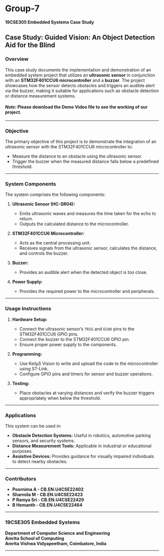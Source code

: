 # **Group-7**  
**19CSE305 Embedded Systems Case Study**

## **Case Study: Guided Vision: An Object Detection Aid for the Blind**

### **Overview**  
This case study documents the implementation and demonstration of an embedded system project that utilizes an **ultrasonic sensor** in conjunction with an **STM32F401CCU6 microcontroller** and a **buzzer**. The project showcases how the sensor detects obstacles and triggers an audible alert via the buzzer, making it suitable for applications such as obstacle detection or distance measurement systems.

#### ***Note:*** Please download the Demo Video file to see the working of our project.
---

### **Objective**  
The primary objective of this project is to demonstrate the integration of an ultrasonic sensor with the STM32F401CCU6 microcontroller to:  
- Measure the distance to an obstacle using the ultrasonic sensor.  
- Trigger the buzzer when the measured distance falls below a predefined threshold.

---

### **System Components**  
The system comprises the following components:  

1. **Ultrasonic Sensor (HC-SR04):**  
   - Emits ultrasonic waves and measures the time taken for the echo to return.  
   - Outputs the calculated distance to the microcontroller.  

2. **STM32F401CCU6 Microcontroller:**  
   - Acts as the central processing unit.  
   - Receives signals from the ultrasonic sensor, calculates the distance, and controls the buzzer.  

3. **Buzzer:**  
   - Provides an audible alert when the detected object is too close.  

4. **Power Supply:**  
   - Provides the required power to the microcontroller and peripherals.

---

### **Usage Instructions**  
1. **Hardware Setup:**
   - Connect the ultrasonic sensor’s `TRIG` and `ECHO` pins to the STM32F401CCU6 GPIO pins.
   - Connect the buzzer to the STM32F401CCU6 GPIO pin.
   - Ensure proper power supply to the components.

2. **Programming:**
   - Use Keilµ5 Vision to write and upload the code to the microcontroller using ST-Link.
   - Configure GPIO pins and timers for sensor and buzzer operations.

3. **Testing:**
   - Place obstacles at varying distances and verify the buzzer triggers appropriately when below the threshold.

---

### **Applications**  
This system can be used in:  
- **Obstacle Detection Systems:** Useful in robotics, automotive parking sensors, and security systems.  
- **Distance Measurement Tools:** Applicable in industrial or educational purposes.  
- **Assistive Devices:** Provides guidance for visually impaired individuals to detect nearby obstacles.

---

### **Contributors**  
- **Poornima A  - CB.EN.U4CSE22402**  
- **Sharmila M  - CB.EN.U4CSE22423**  
- **P Ramya Sri - CB.EN.U4CSE22429**  
- **B Hemanth   - CB.EN.U4CSE22464**

---

### **19CSE305 Embedded Systems**  
**Department of Computer Science and Engineering**  
**Amrita School of Computing**  
**Amrita Vishwa Vidyapeetham, Coimbatore, India**  
  

---

  

